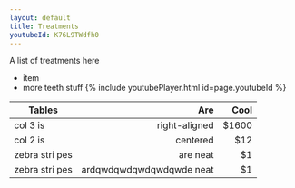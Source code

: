 ```yaml
---
layout: default
title: Treatments
youtubeId: K76L9TWdfh0
---
```


A list of treatments here
* item
* more teeth stuff
{% include youtubePlayer.html id=page.youtubeId %}



| Tables        | Are           | Cool  |
| ------------- |-------------:| -----:|
| col 3 is      | right-aligned | $1600 |
| col 2 is      | centered      |   $12 |
| zebra stri        pes | are neat      |    $1 |
| zebra stri        pes | ardqwdqwdqwdqwdqwde neat      |                                           $1 |

